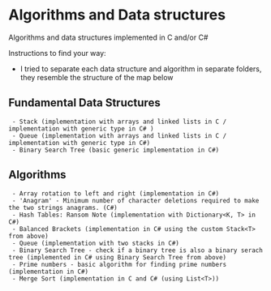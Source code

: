 # Algorithms and Data structures

  Algorithms and data structures implemented in C and/or C#

  Instructions to find your way:
  - I tried to separate each data structure and algorithm in separate folders, they resemble the structure of the map below

  ## Fundamental Data Structures
     - Stack (implementation with arrays and linked lists in C / implementation with generic type in C# )
     - Queue (implementation with arrays and linked lists in C / implementation with generic type in C#)
     - Binary Search Tree (basic generic implementation in C#)

  ## Algorithms
     - Array rotation to left and right (implementation in C#)
     - 'Anagram' - Minimum number of character deletions required to make the two strings anagrams. (C#)
     - Hash Tables: Ransom Note (implementation with Dictionary<K, T> in C#)
     - Balanced Brackets (implementation in C# using the custom Stack<T> from above)
     - Queue (implementation with two stacks in C#)
     - Binary Search Tree - check if a binary tree is also a binary serach tree (implemented in C# using Binary Search Tree from above)
     - Prime numbers - basic algorithm for finding prime numbers (implementation in C#)
     - Merge Sort (implementation in C and C# (using List<T>))
